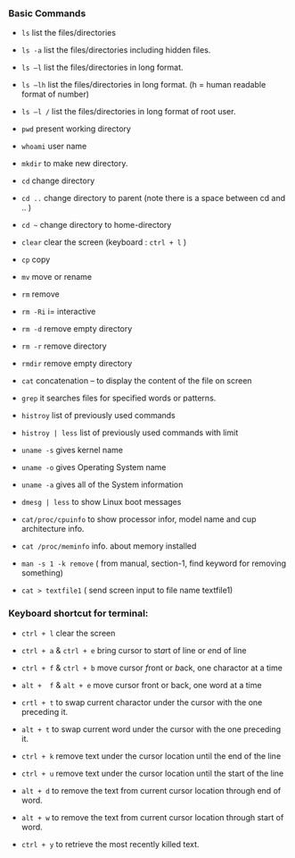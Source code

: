### Basic Commands

* ` ls `        list the files/directories 
* ` ls -a `     list the files/directories including hidden files.
* ` ls –l `     list the files/directories in long format.
* ` ls –lh `    list the files/directories in long format. (h = human readable format of number)
* ` ls –l / `   list the files/directories in long format of root user.

* ` pwd `       present working directory
* ` whoami `    user name
* ` mkdir `     to make new directory.
* ` cd `        change directory
* ` cd .. `     change directory to parent (note there is a space between cd and .. )
* ` cd ~ `      change directory to home-directory
* ` clear `     clear the screen  (keyboard : ` ctrl + l ` )

* ` cp `        copy
* ` mv `        move or rename
* ` rm `        remove
* ` rm -Ri `    i= interactive
* ` rm -d `     remove empty directory
* ` rm -r `     remove directory
* ` rmdir `     remove empty directory
* ` cat `       concatenation – to display the content of the file on screen
* ` grep `      it searches files for specified words or patterns.
* ` histroy `  list of previously used commands
* ` histroy | less `  list of previously used commands with limit

* ` uname -s ` gives kernel name
* ` uname -o ` gives Operating System name
* ` uname -a ` gives all of the System information

* ` dmesg | less `      to show Linux boot messages
* ` cat/proc/cpuinfo `  to show processor infor, model name and cup architecture info.
* ` cat /proc/meminfo ` info. about memory installed

* ` man -s 1 -k remove ` ( from manual, section-1, find keyword for removing something)

* ` cat > textfile1 `   ( send screen input to file name textfile1)


### Keyboard shortcut for terminal:

* ` ctrl + l ` clear the screen

* ` ctrl + a ` & ` ctrl + e ` bring cursor to st*a*rt of line or *e*nd of line
* ` ctrl + f ` & ` ctrl + b ` move cursor *f*ront or *b*ack, one charactor at a time

* ` alt +  f ` & ` alt + e ` move cursor front or back, one word at a time

* ` crtl + t ` to swap current charactor under the cursor with the one preceding it. 
* ` alt + t ` to swap current word under the cursor with the one preceding it. 

* ` ctrl + k ` remove text under the cursor location until the end of the line
* ` ctrl + u ` remove text under the cursor location until the start of the line

* ` alt + d ` to remove the text from current cursor location through end of word.
* ` alt + w ` to remove the text from current cursor location through start of word.

* ` ctrl + y ` to retrieve the most recently killed text.